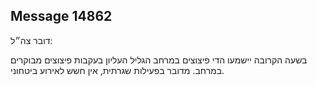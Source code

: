 ## Message 14862

דובר צה״ל:

בשעה הקרובה יישמעו הדי פיצוצים במרחב הגליל העליון בעקבות פיצוצים מבוקרים במרחב.
מדובר בפעילות שגרתית, אין חשש לאירוע ביטחוני.

